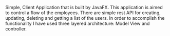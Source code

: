 Simple, Client Application that is built by JavaFX. This application is aimed to control a flow of the employees.
There are simple rest API for creating, updating, deleting and getting a list of the users. In order to accomplish
the functionality I have used three layered architecture: Model View and controller. 
